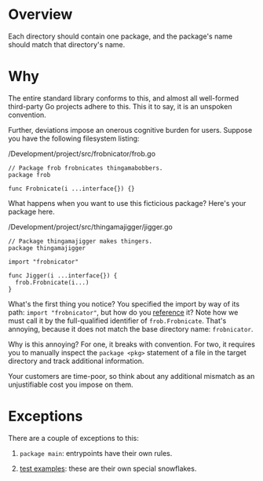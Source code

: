 # Overview
Each directory should contain one package, and the package's name should match
that directory's name.


# Why
The entire standard library conforms to this, and almost all well-formed
third-party Go projects adhere to this.  This it to say, it is an unspoken
convention.

Further, deviations impose an onerous cognitive burden for users.  Suppose
you have the following filesystem listing:


  /Development/project/src/frobnicator/frob.go

    // Package frob frobnicates thingamabobbers.
    package frob

    func Frobnicate(i ...interface{}) {}


What happens when you want to use this ficticious package?  Here's your package
here.


  /Development/project/src/thingamajigger/jigger.go


    // Package thingamajigger makes thingers.
	package thingamajigger

    import "frobnicator"

    func Jigger(i ...interface{}) {
	  frob.Frobnicate(i...)
	}


What's the first thing you notice?  You specified the import by way of its path:
`import "frobnicator"`, but how do you
[reference](https://golang.org/ref/spec#QualifiedIdent) it?  Note how we must
call it by the full-qualified identifier of `frob.Frobnicate`.  That's annoying,
because it does not match the base directory name: `frobnicator`.

Why is this annoying?  For one, it breaks with convention.  For two, it requires
you to manually inspect the `package <pkg>` statement of a file in the target
directory and track additional information.

Your customers are time-poor, so think about any additional mismatch as an
unjustifiable cost you impose on them.


# Exceptions
There are a couple of exceptions to this:

  1. `package main`: entrypoints have their own rules.

  2. [test examples](https://blog.golang.org/examples): these are their own
     special snowflakes.
